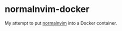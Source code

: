 # normalnvim-docker

My attempt to put [normalnvim](https://github.com/normalnvim/normalnvim) into a Docker container. 
